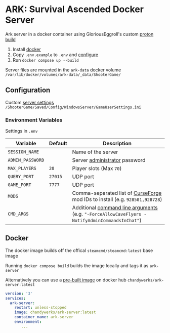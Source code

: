 # ARK: Survival Ascended Docker Server

Ark server in a docker container using GloriousEggroll's custom [proton build](https://github.com/GloriousEggroll/proton-ge-custom)

1) Install [docker](https://docs.docker.com/engine/install/)
2) Copy `.env.example` to `.env` and [configure](#environment-variables)
3) Run `docker compose up --build`

Server files are mounted in the `ark-data` docker volume `/var/lib/docker/volumes/ark-data/_data/ShooterGame/`

## Configuration

Custom [server settings](https://ark.fandom.com/wiki/Server_configuration#GameUserSettings.ini) `/ShooterGame/Saved/Config/WindowsServer/GameUserSettings.ini`

### Environment Variables

Settings in `.env`

| Variable         | Default | Description
| ---              | ---     | ---
| `SESSION_NAME`   | | Name of the server
| `ADMIN_PASSWORD` | | Server [administrator](https://ark.fandom.com/wiki/Console_commands#EnableCheats) password
| `MAX_PLAYERS`    | `20`    | Player slots (Max `70`)
| `QUERY_PORT`     | `27015` | UDP port
| `GAME_PORT`      | `7777`  | UDP port
| `MODS`     | | Comma-separated list of [CurseForge](https://www.curseforge.com/ark-survival-ascended) mod IDs to install (e.g. `928501,928728`)
| `CMD_ARGS` | | Additional [command line arguments](https://ark.fandom.com/wiki/Server_configuration#Command_line_arguments) (e.g. `"-ForceAllowCaveFlyers -NotifyAdminCommandsInChat"`)

## Docker

The docker image builds off the offical `steamcmd/steamcmd:latest` base image

Running `docker compose build` builds the image locally and tags it as `ark-server`

Alternatively you can use a [pre-built image](https://hub.docker.com/r/chandywerks/ark-server/tags) on docker hub `chandywerks/ark-server:latest`

```yml
version: '3'
services:
  ark-server:
    restart: unless-stopped
    image: chandywerks/ark-server:latest
    container_name: ark-server
    environment:
       ...
```
